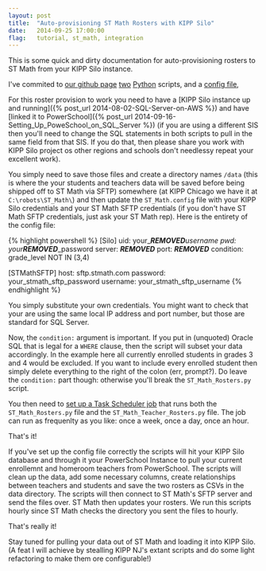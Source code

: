 ```yaml
---
layout: post
title:  "Auto-provisioning ST Math Rosters with KIPP Silo"
date:   2014-09-25 17:00:00
flag:   tutorial, st_math, integration
---
```


This is some quick and dirty documentation for auto-provisioning rosters to ST Math from your KIPP Silo instance.

I've commited to [our github page](http://www.github.com/kippdata/***REMOVED***) [two](https://github.com/kippdata/***REMOVED***/blob/master/scripts/Ed_Tech_Integrations/ST_Math/ST_Math_Rosters.py) [Python](https://github.com/kippdata/***REMOVED***/blob/master/scripts/Ed_Tech_Integrations/ST_Math/ST_Math_Teacher_Rosters.py) scripts, and a [config file](https://github.com/kippdata/***REMOVED***/blob/master/scripts/Ed_Tech_Integrations/ST_Math/ST_Math.config), 

For this roster provision to work you need to have a [KIPP Silo instance up and running]({% post_url 2014-08-02-SQL-Server-on-AWS %}) and have [linked it to PowerSchool]({% post_url 2014-09-16-Setting_Up_PoweSchool_on_SQL_Server %}) (if you are using a different SIS then you'll need to change the SQL statements in both scripts to pull in the same field from that SIS.  If  you do that, then please share you work with KIPP Silo project os other regions and schools don't needlessy repeat your excellent work).

You simply need to save those files and create a directory names `/data` (this is where the your students and teachers data will be saved before being shipped off to ST Math via SFTP) somewhere (at KIPP Chicago we have it at `C:\robots\ST_Math\`) and then update the `ST_Math.config` file with your KIPP Silo credentials and your ST Math SFTP credentials (if you don't have ST Math SFTP credentials, just ask your ST Math rep).  Here is the entirety of the config file:

{% highlight powershell %}
[Silo]
uid: your_***REMOVED***_username
pwd: your_***REMOVED***_password
server: ***REMOVED***
port: ***REMOVED***
condition: grade_level NOT IN (3,4)

[STMathSFTP]
host: sftp.stmath.com
password: your_stmath_sftp_password
username: your_stmath_sftp_username
{% endhighlight %}

You simply substitute your own credentials.  You might want to check that your are using the same local IP address and port number, but those are standard for SQL Server.

Now, the `condition:` argument is important.  If you put in (unquoted) Oracle SQL that is legal for a `WHERE` clause, then the script will subset your data accordingly.  In the example here all  currently enrolled students in grades 3 and 4 would be excluded. If you want to include every enrolled student then simply delete everything to the right of the colon (err, prompt?).  Do leave the `condition:` part though: otherwise you'll break the `ST_Math_Rosters.py` script. 

You then need to [set up a Task Scheduler job](http://technet.microsoft.com/en-us/library/cc766428.aspx) that runs both the `ST_Math_Rosters.py` file and the `ST_Math_Teacher_Rosters.py` file.  The job can run as frequenlty as you like: once a week, once a day, once an hour.   

That's it!  

If you've set up the config file correctly the scripts will hit your KIPP Silo database and through it your PowerSchool Instance to pull your current enrollemnt and homeroom teachers from PowerSchool.  The scripts will clean up the data, add some necessary columns, create relationships between teachers and students and save the two rosters as CSVs in the data directory.  The scripts will then connect to ST Math's SFTP server and send the files over.  ST Math then updates your rosters.  We run this scripts hourly since ST Math checks the directory you sent the files to hourly.

That's really it!

Stay tuned for pulling your data out of ST Math and loading it into KIPP Silo. (A feat I will achieve by stealling KIPP NJ's extant scripts and do some light refactoring to make them ore configurable!) 